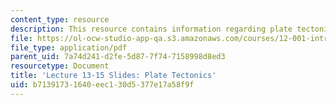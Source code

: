 ```yaml
---
content_type: resource
description: This resource contains information regarding plate tectonics.
file: https://ol-ocw-studio-app-qa.s3.amazonaws.com/courses/12-001-introduction-to-geology-fall-2013/b71391731640eec130d5377e17a58f9f_MIT12_001F13_Lec13-15slides.pdf
file_type: application/pdf
parent_uid: 7a74d241-d2fe-5d87-7f74-7158998d8ed3
resourcetype: Document
title: 'Lecture 13-15 Slides: Plate Tectonics'
uid: b7139173-1640-eec1-30d5-377e17a58f9f
---
```

